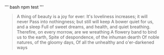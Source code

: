 ''' bash
npm test
'''

>A thing of beauty is a joy for ever:
>It's loveliness increases; it will never
>Pass into nothingness; but still will keep
>A bower quiet for us, and a sleep
>Full of sweet dreams, and health, and quiet breathing.
>Therefire, on every morrow, are we wreathing
>A flowery band to bind us to the earth,
>Spite of despondence, of the inhuman dearth
>Of noble natures, of the gloomy days,
>Of all the unhealthy and o'er-darkened ways
